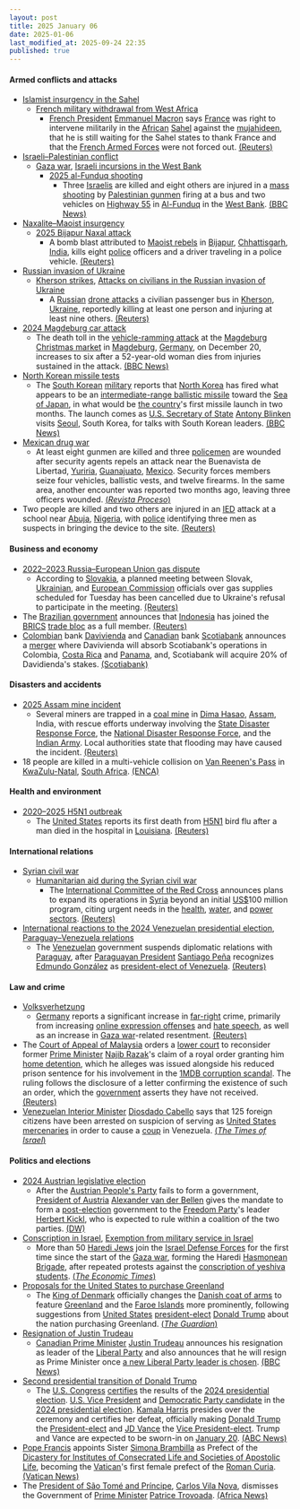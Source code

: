 ```yaml
---
layout: post
title: 2025 January 06
date: 2025-01-06
last_modified_at: 2025-09-24 22:35
published: true
---
```



#### Armed conflicts and attacks

* [Islamist insurgency in the Sahel](https://en.wikipedia.org/wiki/Islamist_insurgency_in_the_Sahel "Islamist insurgency in the Sahel")
  * [French military withdrawal from West Africa](https://en.wikipedia.org/wiki/French_military_withdrawal_from_West_Africa_%282022%E2%80%93present%29 "French military withdrawal from West Africa (2022–present)")
    * [French President](https://en.wikipedia.org/wiki/President_of_France "President of France") [Emmanuel Macron](https://en.wikipedia.org/wiki/Emmanuel_Macron "Emmanuel Macron") says [France](https://en.wikipedia.org/wiki/France "France") was right to intervene militarily in the [African](https://en.wikipedia.org/wiki/Africa "Africa") [Sahel](https://en.wikipedia.org/wiki/Sahel "Sahel") against the [mujahideen](https://en.wikipedia.org/wiki/Mujahideen "Mujahideen"), that he is still waiting for the Sahel states to thank France and that the [French Armed Forces](https://en.wikipedia.org/wiki/French_Armed_Forces "French Armed Forces") were not forced out. [(Reuters)](https://www.reuters.com/world/europe/still-awaiting-thanks-stopping-islamists-sahel-macron-says-2025-01-06/)
* [Israeli–Palestinian conflict](https://en.wikipedia.org/wiki/Israeli%E2%80%93Palestinian_conflict "Israeli–Palestinian conflict")
  * [Gaza war](https://en.wikipedia.org/wiki/Gaza_war "Gaza war"), [Israeli incursions in the West Bank](https://en.wikipedia.org/wiki/Israeli_incursions_in_the_West_Bank_%282023%E2%80%93present%29 "Israeli incursions in the West Bank (2023–present)")
    * [2025 al-Funduq shooting](https://en.wikipedia.org/wiki/2025_al-Funduq_shooting "2025 al-Funduq shooting")
      * Three [Israelis](https://en.wikipedia.org/wiki/Israelis "Israelis") are killed and eight others are injured in a [mass shooting](https://en.wikipedia.org/wiki/Mass_shooting "Mass shooting") by [Palestinian gunmen](https://en.wikipedia.org/wiki/Palestinian_political_violence "Palestinian political violence") firing at a bus and two vehicles on [Highway 55](https://en.wikipedia.org/wiki/Highway_55_%28Israel%29 "Highway 55 (Israel)") in [Al-Funduq](https://en.wikipedia.org/wiki/Al-Funduq "Al-Funduq") in the [West Bank](https://en.wikipedia.org/wiki/West_Bank "West Bank"). [(BBC News)](https://www.bbc.com/news/articles/cdjgv1r4x81o)
* [Naxalite–Maoist insurgency](https://en.wikipedia.org/wiki/Naxalite%E2%80%93Maoist_insurgency "Naxalite–Maoist insurgency")
  * [2025 Bijapur Naxal attack](https://en.wikipedia.org/wiki/2025_Bijapur_Naxal_attack "2025 Bijapur Naxal attack")
    * A bomb blast attributed to [Maoist rebels](https://en.wikipedia.org/wiki/Communist_Party_of_India_%28Maoist%29 "Communist Party of India (Maoist)") in [Bijapur](https://en.wikipedia.org/wiki/Bijapur_district%2C_Chhattisgarh "Bijapur district, Chhattisgarh"), [Chhattisgarh](https://en.wikipedia.org/wiki/Chhattisgarh "Chhattisgarh"), [India](https://en.wikipedia.org/wiki/India "India"), kills eight [police](https://en.wikipedia.org/wiki/Indian_Police_Service "Indian Police Service") officers and a driver traveling in a police vehicle. [(Reuters)](https://www.reuters.com/world/india/ten-policemen-feared-killed-bomb-blast-central-india-tv-report-says-2025-01-06/)
* [Russian invasion of Ukraine](https://en.wikipedia.org/wiki/Russian_invasion_of_Ukraine "Russian invasion of Ukraine")
  * [Kherson strikes](https://en.wikipedia.org/wiki/Kherson_strikes_%282022%E2%80%93present%29 "Kherson strikes (2022–present)"), [Attacks on civilians in the Russian invasion of Ukraine](https://en.wikipedia.org/wiki/Attacks_on_civilians_in_the_Russian_invasion_of_Ukraine "Attacks on civilians in the Russian invasion of Ukraine")
    * A [Russian](https://en.wikipedia.org/wiki/Russia "Russia") [drone attacks](https://en.wikipedia.org/wiki/Drone_warfare "Drone warfare") a civilian passenger bus in [Kherson](https://en.wikipedia.org/wiki/Kherson "Kherson"), [Ukraine](https://en.wikipedia.org/wiki/Ukraine "Ukraine"), reportedly killing at least one person and injuring at least nine others. [(Reuters)](https://www.reuters.com/world/europe/russian-drone-kills-one-injures-nine-passenger-bus-ukraines-kherson-2025-01-06/)
* [2024 Magdeburg car attack](https://en.wikipedia.org/wiki/2024_Magdeburg_car_attack "2024 Magdeburg car attack")
  * The death toll in the [vehicle-ramming attack](https://en.wikipedia.org/wiki/Vehicle-ramming_attack "Vehicle-ramming attack") at the [Magdeburg Christmas market](https://en.wikipedia.org/wiki/Magdeburg_Christmas_market "Magdeburg Christmas market") in [Magdeburg](https://en.wikipedia.org/wiki/Magdeburg "Magdeburg"), [Germany](https://en.wikipedia.org/wiki/Germany "Germany"), on December 20, increases to six after a 52-year-old woman dies from injuries sustained in the attack. [(BBC News)](https://www.bbc.com/news/articles/cql5nlrp374o)
* [North Korean missile tests](https://en.wikipedia.org/wiki/List_of_North_Korean_missile_tests "List of North Korean missile tests")
  * The [South Korean](https://en.wikipedia.org/wiki/South_Korea "South Korea") [military](https://en.wikipedia.org/wiki/Republic_of_Korea_Armed_Forces "Republic of Korea Armed Forces") reports that [North Korea](https://en.wikipedia.org/wiki/Korean_People%27s_Army "Korean People's Army") has fired what appears to be an [intermediate-range ballistic missile](https://en.wikipedia.org/wiki/Intermediate-range_ballistic_missile "Intermediate-range ballistic missile") toward the [Sea of Japan](https://en.wikipedia.org/wiki/Sea_of_Japan "Sea of Japan"), in what would be [the country](https://en.wikipedia.org/wiki/North_Korea "North Korea")'s first missile launch in two months. The launch comes as [U.S. Secretary of State](https://en.wikipedia.org/wiki/U.S._Secretary_of_State "U.S. Secretary of State") [Antony Blinken](https://en.wikipedia.org/wiki/Antony_Blinken "Antony Blinken") visits [Seoul](https://en.wikipedia.org/wiki/Seoul "Seoul"), South Korea, for talks with South Korean leaders. [(BBC News)](https://www.bbc.com/news/articles/crrwyv75g5xo)
* [Mexican drug war](https://en.wikipedia.org/wiki/Mexican_drug_war "Mexican drug war")
  * At least eight gunmen are killed and three [policemen](https://en.wikipedia.org/wiki/Federal_Police_%28Mexico%29 "Federal Police (Mexico)") are wounded after security agents repels an attack near the Buenavista de Libertad, [Yuriria](https://en.wikipedia.org/wiki/Yuriria "Yuriria"), [Guanajuato](https://en.wikipedia.org/wiki/Guanajuato "Guanajuato"), [Mexico](https://en.wikipedia.org/wiki/Mexico "Mexico"). Security forces members seize four vehicles, ballistic vests, and twelve firearms. In the same area, another encounter was reported two months ago, leaving three officers wounded. [(*Revista Proceso*)](https://www.proceso.com.mx/nacional/estados/2025/1/6/fuerzas-de-seguridad-abaten-ocho-presuntos-criminales-en-yuriria-guanajuato-343294.html)
* Two people are killed and two others are injured in an [IED](https://en.wikipedia.org/wiki/Improvised_explosive_device "Improvised explosive device") attack at a school near [Abuja](https://en.wikipedia.org/wiki/Abuja "Abuja"), [Nigeria](https://en.wikipedia.org/wiki/Nigeria "Nigeria"), with [police](https://en.wikipedia.org/wiki/Nigeria_Police_Force "Nigeria Police Force") identifying three men as suspects in bringing the device to the site. [(Reuters)](https://www.reuters.com/world/africa/suspected-bomb-explosion-kills-two-people-nigerian-school-police-say-2025-01-06/)

#### Business and economy

* [2022–2023 Russia–European Union gas dispute](https://en.wikipedia.org/wiki/2022%E2%80%932023_Russia%E2%80%93European_Union_gas_dispute "2022–2023 Russia–European Union gas dispute")
  * According to [Slovakia](https://en.wikipedia.org/wiki/Slovakia "Slovakia"), a planned meeting between Slovak, [Ukrainian](https://en.wikipedia.org/wiki/Ukraine "Ukraine"), and [European Commission](https://en.wikipedia.org/wiki/European_Commission "European Commission") officials over gas supplies scheduled for Tuesday has been cancelled due to Ukraine's refusal to participate in the meeting. [(Reuters)](https://www.reuters.com/world/europe/slovakia-says-gas-supply-meeting-with-ukraine-european-commission-cancelled-2025-01-06/)
* The [Brazilian government](https://en.wikipedia.org/wiki/Politics_of_Brazil "Politics of Brazil") announces that [Indonesia](https://en.wikipedia.org/wiki/Indonesia "Indonesia") has joined the [BRICS](https://en.wikipedia.org/wiki/BRICS "BRICS") [trade bloc](https://en.wikipedia.org/wiki/Trade_bloc "Trade bloc") as a full member. [(Reuters)](https://www.reuters.com/world/indonesia-join-brics-bloc-full-member-brazil-says-2025-01-06/)
* [Colombian](https://en.wikipedia.org/wiki/Colombia "Colombia") bank [Davivienda](https://en.wikipedia.org/wiki/Davivienda "Davivienda") and [Canadian](https://en.wikipedia.org/wiki/Canada "Canada") bank [Scotiabank](https://en.wikipedia.org/wiki/Scotiabank "Scotiabank") announces a [merger](https://en.wikipedia.org/wiki/Mergers_and_acquisitions "Mergers and acquisitions") where Davivienda will absorb Scotiabank's operations in Colombia, [Costa Rica](https://en.wikipedia.org/wiki/Costa_Rica "Costa Rica") and [Panama](https://en.wikipedia.org/wiki/Panama "Panama"), and, Scotiabank will acquire 20% of Davidienda's stakes. [(Scotiabank)](https://www.scotiabank.com/corporate/en/home/media-centre/media-centre/news-release.html.html?id=4186&language=en)

#### Disasters and accidents

* [2025 Assam mine incident](https://en.wikipedia.org/wiki/2025_Assam_mine_incident "2025 Assam mine incident")
  * Several miners are trapped in a [coal mine](https://en.wikipedia.org/wiki/Coal_mine "Coal mine") in [Dima Hasao](https://en.wikipedia.org/wiki/Dima_Hasao_district "Dima Hasao district"), [Assam](https://en.wikipedia.org/wiki/Assam "Assam"), India, with rescue efforts underway involving the [State Disaster Response Force](https://en.wikipedia.org/wiki/State_Disaster_Response_Force_%28Assam%29 "State Disaster Response Force (Assam)"), the [National Disaster Response Force](https://en.wikipedia.org/wiki/National_Disaster_Response_Force "National Disaster Response Force"), and the [Indian Army](https://en.wikipedia.org/wiki/Indian_Army "Indian Army"). Local authorities state that flooding may have caused the incident. [(Reuters)](https://www.reuters.com/world/india/several-miners-trapped-coal-mine-indias-assam-2025-01-06/)
* 18 people are killed in a multi-vehicle collision on [Van Reenen's Pass](https://en.wikipedia.org/wiki/Van_Reenen%27s_Pass "Van Reenen's Pass") in [KwaZulu-Natal](https://en.wikipedia.org/wiki/KwaZulu-Natal "KwaZulu-Natal"), [South Africa](https://en.wikipedia.org/wiki/South_Africa "South Africa"). [(ENCA)](https://www.enca.com/news/18-killed-multi-vehicle-crash-van-reenens-pass)

#### Health and environment

* [2020–2025 H5N1 outbreak](https://en.wikipedia.org/wiki/2020%E2%80%932025_H5N1_outbreak "2020–2025 H5N1 outbreak")
  * The [United States](https://en.wikipedia.org/wiki/United_States "United States") reports its first death from [H5N1](https://en.wikipedia.org/wiki/H5N1 "H5N1") bird flu after a man died in the hospital in [Louisiana](https://en.wikipedia.org/wiki/Louisiana "Louisiana"). [(Reuters)](https://www.reuters.com/world/us/louisiana-reports-first-bird-flu-related-death-us-state-agency-says-2025-01-06/)

#### International relations

* [Syrian civil war](https://en.wikipedia.org/wiki/Syrian_civil_war "Syrian civil war")
  * [Humanitarian aid during the Syrian civil war](https://en.wikipedia.org/wiki/Humanitarian_aid_during_the_Syrian_civil_war "Humanitarian aid during the Syrian civil war")
    * The [International Committee of the Red Cross](https://en.wikipedia.org/wiki/International_Committee_of_the_Red_Cross "International Committee of the Red Cross") announces plans to expand its operations in [Syria](https://en.wikipedia.org/wiki/Syria "Syria") beyond an initial [US$](https://en.wikipedia.org/wiki/United_States_dollar "United States dollar")100 million program, citing urgent needs in the [health](https://en.wikipedia.org/wiki/Health_in_Syria "Health in Syria"), [water](https://en.wikipedia.org/wiki/Water_supply_and_sanitation_in_Syria "Water supply and sanitation in Syria"), and [power sectors](https://en.wikipedia.org/wiki/Energy_in_Syria "Energy in Syria"). [(Reuters)](https://www.reuters.com/world/middle-east/icrc-expand-syria-humanitarian-efforts-beyond-100-mln-programme-2025-01-06/)
* [International reactions to the 2024 Venezuelan presidential election](https://en.wikipedia.org/wiki/International_reactions_to_the_2024_Venezuelan_presidential_election "International reactions to the 2024 Venezuelan presidential election"), [Paraguay–Venezuela relations](https://en.wikipedia.org/wiki/Paraguay%E2%80%93Venezuela_relations "Paraguay–Venezuela relations")
  * The [Venezuelan](https://en.wikipedia.org/wiki/Venezuela "Venezuela") government suspends diplomatic relations with [Paraguay](https://en.wikipedia.org/wiki/Paraguay "Paraguay"), after [Paraguayan President](https://en.wikipedia.org/wiki/President_of_Paraguay "President of Paraguay") [Santiago Peña](https://en.wikipedia.org/wiki/Santiago_Pe%C3%B1a "Santiago Peña") recognizes [Edmundo González](https://en.wikipedia.org/wiki/Edmundo_Gonz%C3%A1lez "Edmundo González") as [president-elect of Venezuela](https://en.wikipedia.org/wiki/President_of_Venezuela "President of Venezuela"). [(Reuters)](https://www.reuters.com/world/americas/venezuela-breaks-diplomatic-relations-with-paraguay-2025-01-06/)

#### Law and crime

* [Volksverhetzung](https://en.wikipedia.org/wiki/Volksverhetzung "Volksverhetzung")
  * [Germany](https://en.wikipedia.org/wiki/Germany "Germany") reports a significant increase in [far-right](https://en.wikipedia.org/wiki/Far-right_politics "Far-right politics") crime, primarily from increasing [online expression offenses](https://en.wikipedia.org/wiki/Online_hate_speech "Online hate speech") and [hate speech](https://en.wikipedia.org/wiki/Hate_speech "Hate speech"), as well as an increase in [Gaza war](https://en.wikipedia.org/wiki/Gaza_war "Gaza war")-related resentment. [(Reuters)](https://www.reuters.com/world/europe/germany-sees-rise-far-right-crime-with-online-offences-main-driver-2025-01-06/)
* The [Court of Appeal of Malaysia](https://en.wikipedia.org/wiki/Court_of_Appeal_of_Malaysia "Court of Appeal of Malaysia") orders a [lower court](https://en.wikipedia.org/wiki/Judiciary_of_Malaysia "Judiciary of Malaysia") to reconsider former [Prime Minister](https://en.wikipedia.org/wiki/Prime_Minister_of_Malaysia "Prime Minister of Malaysia") [Najib Razak](https://en.wikipedia.org/wiki/Najib_Razak "Najib Razak")'s claim of a royal order granting him [home detention](https://en.wikipedia.org/wiki/Home_detention "Home detention"), which he alleges was issued alongside his reduced prison sentence for his involvement in the [1MDB corruption scandal](https://en.wikipedia.org/wiki/1MDB_corruption_scandal "1MDB corruption scandal"). The ruling follows the disclosure of a letter confirming the existence of such an order, which the [government](https://en.wikipedia.org/wiki/Government_of_Malaysia "Government of Malaysia") asserts they have not received. [(Reuters)](https://www.reuters.com/world/asia-pacific/malaysia-court-grants-jailed-ex-pm-najibs-request-see-document-he-says-allows-2025-01-06/)
* [Venezuelan Interior Minister](https://en.wikipedia.org/wiki/Ministry_of_Interior%2C_Justice_and_Peace_%28Venezuela%29 "Ministry of Interior, Justice and Peace (Venezuela)") [Diosdado Cabello](https://en.wikipedia.org/wiki/Diosdado_Cabello "Diosdado Cabello") says that 125 foreign citizens have been arrested on suspicion of serving as [United States](https://en.wikipedia.org/wiki/United_States "United States") [mercenaries](https://en.wikipedia.org/wiki/Mercenaries "Mercenaries") in order to cause a [coup](https://en.wikipedia.org/wiki/Coup "Coup") in Venezuela. [(*The Times of Israel*)](https://www.timesofisrael.com/liveblog_entry/venezuela-says-125-foreigners-including-one-israeli-arrested-on-suspicion-of-being-us-mercenaries/)

#### Politics and elections

* [2024 Austrian legislative election](https://en.wikipedia.org/wiki/2024_Austrian_legislative_election "2024 Austrian legislative election")
  * After the [Austrian People's Party](https://en.wikipedia.org/wiki/Austrian_People%27s_Party "Austrian People's Party") fails to form a government, [President of Austria](https://en.wikipedia.org/wiki/President_of_Austria "President of Austria") [Alexander van der Bellen](https://en.wikipedia.org/wiki/Alexander_van_der_Bellen "Alexander van der Bellen") gives the mandate to form a [post-election](https://en.wikipedia.org/wiki/2024_Austrian_legislative_election "2024 Austrian legislative election") government to the [Freedom Party](https://en.wikipedia.org/wiki/Freedom_Party_of_Austria "Freedom Party of Austria")'s leader [Herbert Kickl](https://en.wikipedia.org/wiki/Herbert_Kickl "Herbert Kickl"), who is expected to rule within a coalition of the two parties. [(DW)](https://www.dw.com/de/van-der-bellen-erteilt-fp%C3%B6-auftrag-zur-regierungsbildung/a-71227474)
* [Conscription in Israel](https://en.wikipedia.org/wiki/Conscription_in_Israel "Conscription in Israel"), [Exemption from military service in Israel](https://en.wikipedia.org/wiki/Exemption_from_military_service_in_Israel "Exemption from military service in Israel")
  * More than 50 [Haredi Jews](https://en.wikipedia.org/wiki/Haredi_Judaism "Haredi Judaism") join the [Israel Defense Forces](https://en.wikipedia.org/wiki/Israel_Defense_Forces "Israel Defense Forces") for the first time since the start of the [Gaza war](https://en.wikipedia.org/wiki/Gaza_war "Gaza war"), forming the Haredi [Hasmonean Brigade](https://en.wikipedia.org/wiki/Hasmonean_Brigade "Hasmonean Brigade"), after repeated protests against the [conscription of yeshiva students](https://en.wikipedia.org/wiki/Conscription_of_yeshiva_students "Conscription of yeshiva students"). [(*The Economic Times*)](https://economictimes.indiatimes.com/news/international/us/israel-defense-forces-recruit-first-ultra-orthodox-soldiers-for-hasmonean-brigade/articleshow/117000437.cms?from=mdr)
* [Proposals for the United States to purchase Greenland](https://en.wikipedia.org/wiki/Proposals_for_the_United_States_to_purchase_Greenland "Proposals for the United States to purchase Greenland")
  * The [King of Denmark](https://en.wikipedia.org/wiki/Frederik_X "Frederik X") officially changes the [Danish coat of arms](https://en.wikipedia.org/wiki/Coat_of_arms_of_Denmark "Coat of arms of Denmark") to feature [Greenland](https://en.wikipedia.org/wiki/Greenland "Greenland") and the [Faroe Islands](https://en.wikipedia.org/wiki/Faroe_Islands "Faroe Islands") more prominently, following suggestions from [United States](https://en.wikipedia.org/wiki/United_States "United States") [president-elect](https://en.wikipedia.org/wiki/President-elect_of_the_United_States "President-elect of the United States") [Donald Trump](https://en.wikipedia.org/wiki/Donald_Trump "Donald Trump") about the nation purchasing Greenland. [(*The Guardian*)](https://www.theguardian.com/world/2025/jan/06/danish-king-changes-coat-of-arms-in-apparent-rebuke-to-donald-trump)
* [Resignation of Justin Trudeau](https://en.wikipedia.org/wiki/Resignation_of_Justin_Trudeau "Resignation of Justin Trudeau")
  * [Canadian Prime Minister](https://en.wikipedia.org/wiki/Prime_Minister_of_Canada "Prime Minister of Canada") [Justin Trudeau](https://en.wikipedia.org/wiki/Justin_Trudeau "Justin Trudeau") announces his resignation as leader of the [Liberal Party](https://en.wikipedia.org/wiki/Liberal_Party_of_Canada "Liberal Party of Canada") and also announces that he will resign as Prime Minister once [a new Liberal Party leader is chosen](https://en.wikipedia.org/wiki/2025_Liberal_Party_of_Canada_leadership_election "2025 Liberal Party of Canada leadership election"). [(BBC News)](https://www.bbc.co.uk/news/live/clyjmy7vl64t)
* [Second presidential transition of Donald Trump](https://en.wikipedia.org/wiki/Second_presidential_transition_of_Donald_Trump "Second presidential transition of Donald Trump")
  * The [U.S. Congress](https://en.wikipedia.org/wiki/United_States_Congress "United States Congress") [certifies](https://en.wikipedia.org/wiki/2025_United_States_Electoral_College_vote_count "2025 United States Electoral College vote count") the results of the [2024 presidential election](https://en.wikipedia.org/wiki/2024_United_States_presidential_election "2024 United States presidential election"). [U.S. Vice President](https://en.wikipedia.org/wiki/Vice_President_of_the_United_States "Vice President of the United States") and [Democratic Party candidate](https://en.wikipedia.org/wiki/Kamala_Harris_2024_presidential_campaign "Kamala Harris 2024 presidential campaign") in the [2024 presidential election](https://en.wikipedia.org/wiki/2024_United_States_presidential_election "2024 United States presidential election"). [Kamala Harris](https://en.wikipedia.org/wiki/Kamala_Harris "Kamala Harris") presides over the ceremony and certifies her defeat, officially making [Donald Trump](https://en.wikipedia.org/wiki/Donald_Trump "Donald Trump") the [President-elect](https://en.wikipedia.org/wiki/President-elect_of_the_United_States "President-elect of the United States") and [JD Vance](https://en.wikipedia.org/wiki/JD_Vance "JD Vance") the [Vice President-elect](https://en.wikipedia.org/wiki/Vice_President-elect_of_the_United_States "Vice President-elect of the United States"). Trump and Vance are expected to be sworn-in on [January 20](https://en.wikipedia.org/wiki/Second_inauguration_of_Donald_Trump "Second inauguration of Donald Trump"). [(ABC News)](https://abcnews.go.com/Politics/congress-meets-certify-trumps-2024-election-victory/story?id=117380065)
* [Pope Francis](https://en.wikipedia.org/wiki/Pope_Francis "Pope Francis") appoints Sister [Simona Brambilla](https://en.wikipedia.org/wiki/Simona_Brambilla "Simona Brambilla") as Prefect of the [Dicastery for Institutes of Consecrated Life and Societies of Apostolic Life](https://en.wikipedia.org/wiki/Dicastery_for_Institutes_of_Consecrated_Life_and_Societies_of_Apostolic_Life "Dicastery for Institutes of Consecrated Life and Societies of Apostolic Life"), becoming the [Vatican](https://en.wikipedia.org/wiki/Vatican_City "Vatican City")'s first female prefect of the [Roman Curia](https://en.wikipedia.org/wiki/Roman_Curia "Roman Curia"). [(Vatican News)](https://www.vaticannews.va/en/pope/news/2025-01/vatican-first-female-prefect-simona-brambilla-consecrated-life.html)
* The [President of São Tomé and Príncipe](https://en.wikipedia.org/wiki/President_of_S%C3%A3o_Tom%C3%A9_and_Pr%C3%ADncipe "President of São Tomé and Príncipe"), [Carlos Vila Nova](https://en.wikipedia.org/wiki/Carlos_Vila_Nova "Carlos Vila Nova"), dismisses the Government of [Prime Minister](https://en.wikipedia.org/wiki/Prime_Minister_of_S%C3%A3o_Tom%C3%A9_and_Pr%C3%ADncipe "Prime Minister of São Tomé and Príncipe") [Patrice Trovoada](https://en.wikipedia.org/wiki/Patrice_Trovoada "Patrice Trovoada"). [(Africa News)](https://www.africanews.com/2025/01/06/sao-tome-and-principe-president-dismisses-government-by-decree/)
